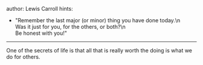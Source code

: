author: Lewis Carroll
hints:
  - "Remember the last major (or minor) thing you have done today.\n\
    Was it just for you, for the others, or both?\n\
    Be honest with you!"

---
One of the secrets of life
is that all that is really worth the doing
is what we do for others.
